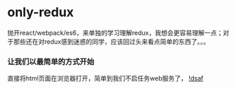 # only-redux
抛开react/webpack/es6，来单独的学习理解redux，我想会更容易理解一点；对于那些还在对redux感到迷惑的同学，应该回过头来看点简单的东西了。。。


### 让我们以最简单的方式开始

直接将html页面在浏览器打开，简单到我们不启任务web服务了，
[!dsaf](./img/1.png)
